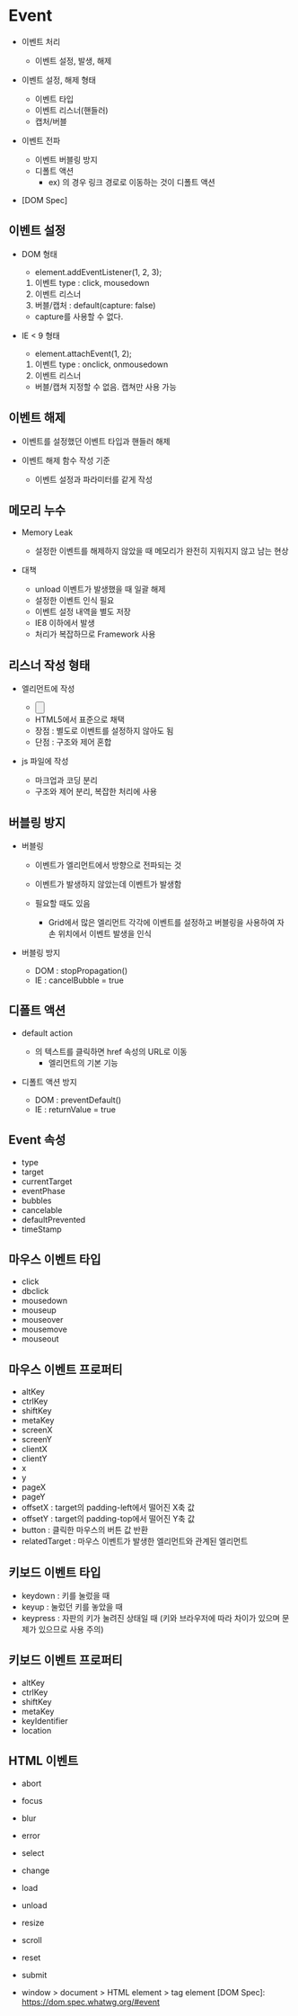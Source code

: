 # Event

* 이벤트 처리
  * 이벤트 설정, 발생, 해제

* 이벤트 설정, 해제 형태
  * 이벤트 타입
  * 이벤트 리스너(핸들러)
  * 캡처/버블

* 이벤트 전파
  * 이벤트 버블링 방지
  * 디폴트 액션
    * ex) <a> 의 경우 링크 경로로 이동하는 것이 디폴트 액션

* [DOM Spec]

## 이벤트 설정

* DOM 형태
  * element.addEventListener(1, 2, 3);
  1. 이벤트 type : click, mousedown
  2. 이벤트 리스너
  3. 버블/캡처 : default(capture: false)
    * capture를 사용할 수 없다.

* IE < 9 형태
  * element.attachEvent(1, 2);
  1. 이벤트 type : onclick, onmousedown
  2. 이벤트 리스너
    * 버블/캡쳐 지정할 수 없음. 캡쳐만 사용 가능

## 이벤트 해제

* 이벤트를 설정했던 이벤트 타입과 핸들러 해제

* 이벤트 해제 함수 작성 기준
  * 이벤트 설정과 파라미터를 같게 작성

## 메모리 누수

* Memory Leak
  * 설정한 이벤트를 해제하지 않았을 때 메모리가 완전히 지워지지 않고 남는 현상

* 대책
  * unload 이벤트가 발생했을 때 일괄 해제
  * 설정한 이벤트 인식 필요
  * 이벤트 설정 내역을 별도 저장
  * IE8 이하에서 발생
  * 처리가 복잡하므로 Framework 사용

## 리스너 작성 형태

* 엘리먼트에 작성
  * <input type="button" onclick="showSports()">
  * HTML5에서 표준으로 채택
  * 장점 : 별도로 이벤트를 설정하지 않아도 됨
  * 단점 : 구조와 제어 혼합

* js 파일에 작성
  * 마크업과 코딩 분리
  * 구조와 제어 분리, 복잡한 처리에 사용

## 버블링 방지

* 버블링
  * 이벤트가 엘리먼트에서 <html> 방향으로 전파되는 것
  * 이벤트가 발생하지 않았는데 이벤트가 발생함

  * 필요할 때도 있음
    * Grid에서 많은 엘리먼트 각각에 이벤트를 설정하고 버블링을 사용하여 자손 위치에서 이벤트 발생을 인식

* 버블링 방지
  * DOM : stopPropagation()
  * IE : cancelBubble = true

## 디폴트 액션

* default action
  * <a>의 텍스트를 클릭하면 href 속성의 URL로 이동
    * <a> 엘리먼트의 기본 기능

* 디폴트 액션 방지
  * DOM : preventDefault()
  * IE : returnValue = true

## Event  속성

* type
* target
* currentTarget
*  eventPhase
* bubbles
* cancelable
* defaultPrevented
* timeStamp

## 마우스 이벤트 타입

* click
* dbclick
* mousedown
* mouseup
* mouseover
* mousemove
* mouseout

## 마우스 이벤트 프로퍼티

* altKey
* ctrlKey
* shiftKey
* metaKey
* screenX
* screenY
* clientX
* clientY
* x
* y
* pageX
* pageY
* offsetX : target의 padding-left에서 떨어진 X축 값
* offsetY : target의 padding-top에서 떨어진 Y축 값
* button : 클릭한 마우스의 버튼 값 반환
* relatedTarget : 마우스 이벤트가 발생한 엘리먼트와 관계된 엘리먼트

## 키보드 이벤트 타입

* keydown : 키를 눌렀을 때
* keyup : 눌렀던 키를 놓았을 때
* keypress : 자판의 키가 눌려진 상태일 때 (키와 브라우저에 따라 차이가 있으며 문제가 있으므로 사용 주의)


## 키보드 이벤트 프로퍼티

* altKey
* ctrlKey
* shiftKey
* metaKey
* keyIdentifier
* location

## HTML 이벤트

* abort
* focus
* blur
* error
* select
* change
* load
* unload
* resize
* scroll
* reset
* submit

* window > document > HTML element > tag element
[DOM Spec]: https://dom.spec.whatwg.org/#event
